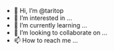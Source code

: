 - 👋 Hi, I’m @taritop
- 👀 I’m interested in ...
- 🌱 I’m currently learning ...
- 💞️ I’m looking to collaborate on ...
- 📫 How to reach me ...

<!---
taritop/taritop is a ✨ special ✨ repository because its `README.md` (this file) appears on your GitHub profile.
You can click the Preview link to take a look at your changes.
--->
